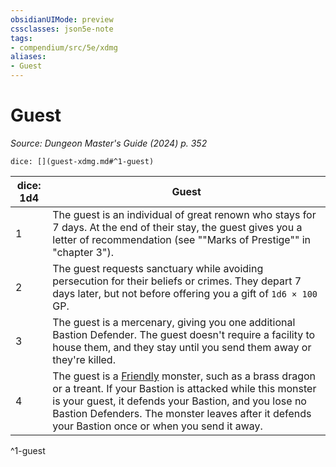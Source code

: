 ```yaml
---
obsidianUIMode: preview
cssclasses: json5e-note
tags:
- compendium/src/5e/xdmg
aliases:
- Guest
---
```

# Guest
*Source: Dungeon Master's Guide (2024) p. 352* 

`dice: [](guest-xdmg.md#^1-guest)`

| dice: 1d4 | Guest |
|-----------|-------|
| 1 | The guest is an individual of great renown who stays for 7 days. At the end of their stay, the guest gives you a letter of recommendation (see ""Marks of Prestige"" in "chapter 3"). |
| 2 | The guest requests sanctuary while avoiding persecution for their beliefs or crimes. They depart 7 days later, but not before offering you a gift of `1d6 × 100` GP. |
| 3 | The guest is a mercenary, giving you one additional Bastion Defender. The guest doesn't require a facility to house them, and they stay until you send them away or they're killed. |
| 4 | The guest is a [Friendly](/3-Mechanics/CLI/variant-rules/friendly-attitude-xphb.md) monster, such as a brass dragon or a treant. If your Bastion is attacked while this monster is your guest, it defends your Bastion, and you lose no Bastion Defenders. The monster leaves after it defends your Bastion once or when you send it away. |
^1-guest
